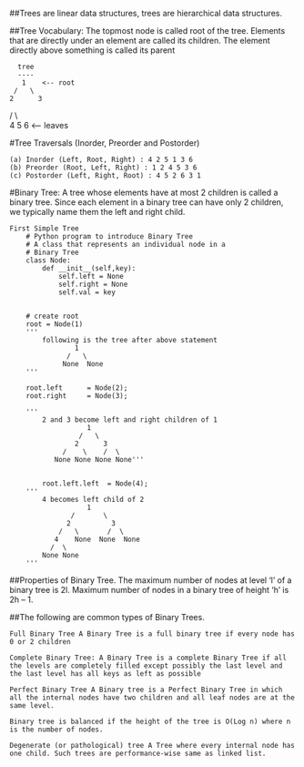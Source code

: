 ##Trees are linear data structures, trees are hierarchical data structures.

##Tree Vocabulary: 
	The topmost node is called root of the tree.
	Elements that are directly under an element are called its children.
	The element directly above something is called its parent

      tree
      ----
       1    <-- root
     /   \
    2      3  
  /   \      \
 4     5     6    <-- leaves 

 #Tree Traversals (Inorder, Preorder and Postorder)

	(a) Inorder (Left, Root, Right) : 4 2 5 1 3 6
	(b) Preorder (Root, Left, Right) : 1 2 4 5 3 6
	(c) Postorder (Left, Right, Root) : 4 5 2 6 3 1 

 #Binary Tree:
 	A tree whose elements have at most 2 children is called a binary tree. Since each element in a binary tree can have only 2 children, we typically name them the left and right child.

	First Simple Tree
		# Python program to introduce Binary Tree 
		# A class that represents an individual node in a 
		# Binary Tree 
		class Node: 
		    def __init__(self,key): 
		        self.left = None
		        self.right = None
		        self.val = key 
		  
		  
		# create root 
		root = Node(1) 
		''' 
			following is the tree after above statement 
			        1 
			      /   \ 
			     None  None
		'''
		  
		root.left      = Node(2); 
		root.right     = Node(3); 
		    
		''' 
			2 and 3 become left and right children of 1 
			           1 
			         /   \ 
			        2      3 
			     /    \    /  \ 
			   None None None None'''
			  
			  
			root.left.left  = Node(4); 
		'''
			4 becomes left child of 2 
			           1 
			       /       \ 
			      2          3 
			    /   \       /  \ 
			   4    None  None  None 
			  /  \ 
			None None 
		'''

##Properties of Binary Tree.
	The maximum number of nodes at level ‘l’ of a binary tree is 2l.
	Maximum number of nodes in a binary tree of height ‘h’ is 2h – 1.

##The following are common types of Binary Trees.
	
	Full Binary Tree A Binary Tree is a full binary tree if every node has 0 or 2 children

	Complete Binary Tree: A Binary Tree is a complete Binary Tree if all the levels are completely filled except possibly the last level and the last level has all keys as left as possible

	Perfect Binary Tree A Binary tree is a Perfect Binary Tree in which all the internal nodes have two children and all leaf nodes are at the same level.

	Binary tree is balanced if the height of the tree is O(Log n) where n is the number of nodes.

	Degenerate (or pathological) tree A Tree where every internal node has one child. Such trees are performance-wise same as linked list.
